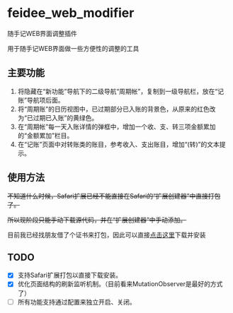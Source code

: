# feidee_web_modifier
随手记WEB界面调整插件

用于随手记WEB界面做一些方便性的调整的工具

## 主要功能
1. 将隐藏在“新功能”导航下的二级导航“周期帐”，复制到一级导航栏，放在“记账”导航项后面。
2. 将“周期账”的日历视图中，已过期部分已入账的背景色，从原来的红色改为“已过期已入账”的黄绿色。
3. 在“周期帐”每一天入账详情的弹框中，增加一个收、支、转三项金额累加的“金额累加”栏目。
4. 在“记账”页面中对转账类的账目，参考收入、支出账目，增加“(转)”的文本提示。

## 使用方法
~~不知道什么时候，Safari扩展已经不能直接在Safari的“扩展创建器”中直接打包了。~~

~~所以现阶段只能手动下载源代码，并在“扩展创建器”中手动添加。~~

目前我已经找朋友借了个证书来打包，因此可以直接[点击这里](https://raw.githubusercontent.com/athurg/feidee_web_modifier/master/dist/feidee_web_modifier.safariextz)下载并安装

## TODO
- [x] 支持Safari扩展打包以直接下载安装。
- [x] 优化页面结构的刷新监听机制。（目前看来MutationObserver是最好的方式了）
- [ ] 所有功能支持通过配置来独立开启、关闭。

